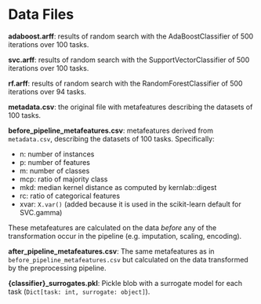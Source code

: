# Data Files
**adaboost.arff**: results of random search with the AdaBoostClassifier of 500 iterations over 100 tasks.

**svc.arff**: results of random search with the SupportVectorClassifier of 500 iterations over 100 tasks.

**rf.arff**: results of random search with the RandomForestClassifier of 500 iterations over 94 tasks.

**metadata.csv**: the original file with metafeatures describing the datasets of 100 tasks.

**before_pipeline_metafeatures.csv**: metafeatures derived from `metadata.csv`, describing the datasets of 100 tasks. Specifically:

 - n: number of instances
 - p: number of features
 - m: number of classes
 - mcp: ratio of majority class
 - mkd: median kernel distance as computed by kernlab::digest
 - rc: ratio of categorical features
 - xvar: `X.var()` (added because it is used in the scikit-learn default for SVC.gamma)
 
 These metafeatures are calculated on the data *before* any of the transformation occur in the pipeline (e.g. imputation, scaling, encoding).
 
 **after_pipeline_metafeatures.csv**: The same metafeatures as in `before_pipeline_metafeatures.csv` but calculated on the data transformed by the preprocessing pipeline.
 
 **{classifier}_surrogates.pkl**: 
 Pickle blob with a surrogate model for each task (`Dict[task: int, surrogate: object]`).
 